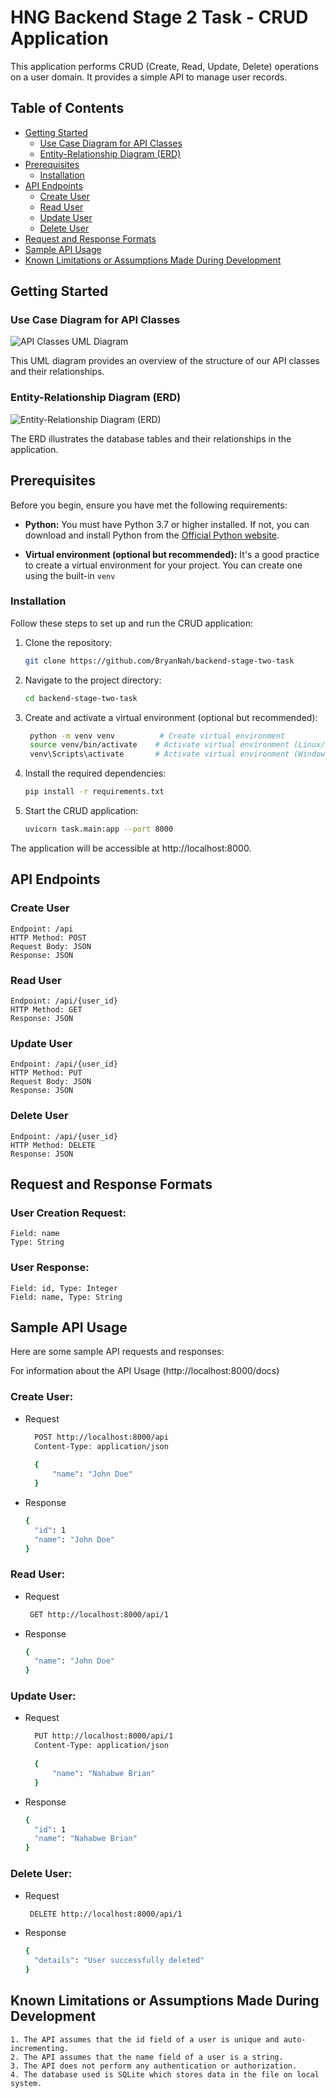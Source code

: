 # HNG Backend Stage 2 Task - CRUD Application

This application performs CRUD (Create, Read, Update, Delete) operations on a user domain. It provides a simple API to
manage user records.

## Table of Contents

- [Getting Started](#getting-started)
    - [Use Case Diagram for API Classes](#use-case-diagram-for-api-classes)
    - [Entity-Relationship Diagram (ERD)](#entity-relationship-diagram-erd)
- [Prerequisites](#prerequisites)
    - [Installation](#installation)
- [API Endpoints](#api-endpoints)
    - [Create User](#create-user)
    - [Read User](#read-user)
    - [Update User](#update-user)
    - [Delete User](#delete-user)
- [Request and Response Formats](#request-and-response-formats)
- [Sample API Usage](#sample-api-usage)
- [Known Limitations or Assumptions Made During Development](#limitations)

## Getting Started

### Use Case Diagram for API Classes

![API Classes UML Diagram](images/usecase.png)

This UML diagram provides an overview of the structure of our API classes and their relationships.

### Entity-Relationship Diagram (ERD)

![Entity-Relationship Diagram (ERD)](images/erd.png)

The ERD illustrates the database tables and their relationships in the application.

## Prerequisites

Before you begin, ensure you have met the following requirements:

- **Python:** You must have Python 3.7 or higher installed. If not, you can download and install Python from
  the [Official Python website](https://www.python.org/downloads/).

- **Virtual environment (optional but recommended):** It's a good practice to create a virtual environment for your
  project. You can create one using the built-in `venv`

### Installation

Follow these steps to set up and run the CRUD application:

1. Clone the repository:

   ```bash
   git clone https://github.com/BryanNah/backend-stage-two-task

2. Navigate to the project directory:
   ```bash
   cd backend-stage-two-task

3. Create and activate a virtual environment (optional but recommended):
   ```bash
    python -m venv venv          # Create virtual environment
    source venv/bin/activate    # Activate virtual environment (Linux/macOS)
    venv\Scripts\activate       # Activate virtual environment (Windows)

4. Install the required dependencies:

   ```bash
   pip install -r requirements.txt

5. Start the CRUD application:
   ```bash
   uvicorn task.main:app --port 8000

The application will be accessible at http://localhost:8000.

## API Endpoints

### Create User

    Endpoint: /api
    HTTP Method: POST
    Request Body: JSON
    Response: JSON

### Read User

    Endpoint: /api/{user_id}
    HTTP Method: GET
    Response: JSON

### Update User

    Endpoint: /api/{user_id}
    HTTP Method: PUT
    Request Body: JSON
    Response: JSON

### Delete User

    Endpoint: /api/{user_id}
    HTTP Method: DELETE
    Response: JSON

## Request and Response Formats

### User Creation Request:

    Field: name
    Type: String

### User Response:

    Field: id, Type: Integer
    Field: name, Type: String

## Sample API Usage

Here are some sample API requests and responses:

For information about the API Usage (http://localhost:8000/docs)

### Create User:

* Request
  ``` bash
    POST http://localhost:8000/api
    Content-Type: application/json
    
    {
        "name": "John Doe"
    }
* Response
  ``` bash
  {
    "id": 1
    "name": "John Doe"
  }

### Read User:

* Request
  ``` bash
   GET http://localhost:8000/api/1
* Response
  ``` bash
  {
    "name": "John Doe"
  }

### Update User:

* Request
  ``` bash
    PUT http://localhost:8000/api/1
    Content-Type: application/json
    
    {
        "name": "Nahabwe Brian"
    }
* Response
  ``` bash
  {
    "id": 1
    "name": "Nahabwe Brian"
  }

### Delete User:

* Request
  ``` bash
   DELETE http://localhost:8000/api/1
* Response
  ``` bash
  {
    "details": "User successfully deleted"
  }

## Known Limitations or Assumptions Made During Development

    1. The API assumes that the id field of a user is unique and auto-incrementing.
    2. The API assumes that the name field of a user is a string.
    3. The API does not perform any authentication or authorization.
    4. The database used is SQLite which stores data in the file on local system.